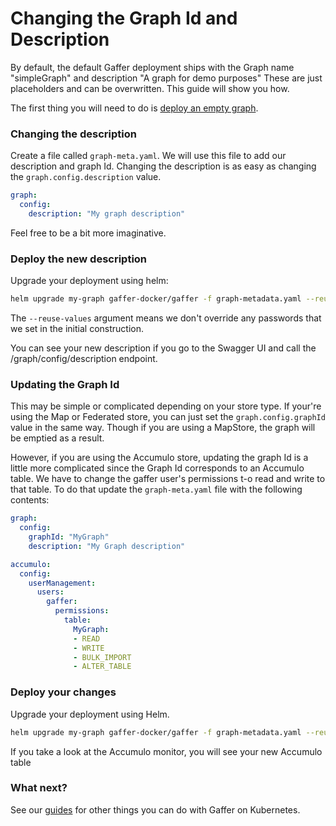 Changing the Graph Id and Description
=======================================
By default, the default Gaffer deployment ships with the Graph name "simpleGraph" and description "A  graph for demo purposes" These are just placeholders and can be overwritten. This guide will show you how.

The first thing you will need to do is [deploy an empty graph](./deploy-empty-graph.md).

### Changing the description
Create a file called `graph-meta.yaml`. We will use this file to add our description and graph Id.
Changing the description is as easy as changing the `graph.config.description` value.
```yaml
graph:
  config:
    description: "My graph description"
```
Feel free to be a bit more imaginative.

### Deploy the new description
Upgrade your deployment using helm:

```bash
helm upgrade my-graph gaffer-docker/gaffer -f graph-metadata.yaml --reuse-values
```

The `--reuse-values` argument means we don't override any passwords that we set in the initial construction.

You can see your new description if you go to the Swagger UI and call the /graph/config/description endpoint.

### Updating the Graph Id
This may be simple or complicated depending on your store type. If your're using the Map or Federated store, you can just set the `graph.config.graphId` value in the same way. Though if you are using a MapStore, the graph will be emptied as a result.

However, if you are using the Accumulo store, updating the graph Id is a little more complicated since the Graph Id corresponds to an Accumulo table. We have to change the gaffer user's permissions t-o read and write to that table. To do that update the `graph-meta.yaml` file with the following contents:
```yaml
graph:
  config:
    graphId: "MyGraph"
    description: "My Graph description"

accumulo:
  config:
    userManagement:
      users:
        gaffer:
          permissions:
            table:
              MyGraph:
              - READ
              - WRITE
              - BULK_IMPORT
              - ALTER_TABLE
```

### Deploy your changes
Upgrade your deployment using Helm.
```bash
helm upgrade my-graph gaffer-docker/gaffer -f graph-metadata.yaml --reuse-values
```

If you take a look at the Accumulo monitor, you will see your new Accumulo table

### What next?
See our [guides](./guides.md) for other things you can do with Gaffer on Kubernetes.
